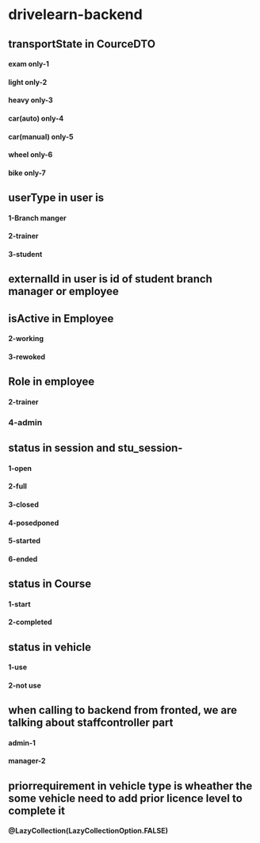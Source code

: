 # drivelearn-backend

## transportState in CourceDTO
#### exam only-1 
#### light only-2
#### heavy only-3
#### car(auto) only-4
#### car(manual) only-5
#### wheel only-6
#### bike only-7


## userType in user is
#### 1-Branch manger
#### 2-trainer
#### 3-student

## externalId in user is id of student branch manager or employee

## isActive in Employee
#### 

#### 2-working
#### 3-rewoked

## Role in employee
#### 
#### 2-trainer
### 4-admin


## status in session and stu_session-
#### 1-open 
#### 2-full
#### 3-closed
#### 4-posedponed
#### 5-started
#### 6-ended

## status in Course 
#### 1-start
#### 2-completed

## status in vehicle 
#### 1-use
#### 2-not use

## when calling to backend from fronted, we are talking about staffcontroller part
#### admin-1
#### manager-2

## priorrequirement in vehicle type is wheather the some vehicle need to add prior licence level to complete it

####  @LazyCollection(LazyCollectionOption.FALSE)
